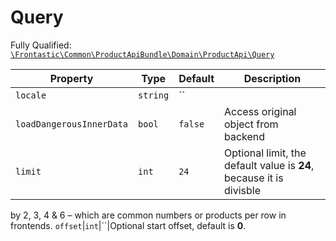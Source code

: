 #  Query

Fully Qualified: [`\Frontastic\Common\ProductApiBundle\Domain\ProductApi\Query`](../../../../../src/php/ProductApiBundle/Domain/ProductApi/Query.php)



Property|Type|Default|Description
--------|----|-------|-----------
`locale`|`string`|``|
`loadDangerousInnerData`|`bool`|`false`|Access original object from backend
`limit`|`int`|`24`|Optional limit, the default value is <b>24</b>, because it is divisble
by 2, 3, 4 & 6 – which are common numbers or products per row in
frontends.
`offset`|`int`|``|Optional start offset, default is <b>0</b>.

